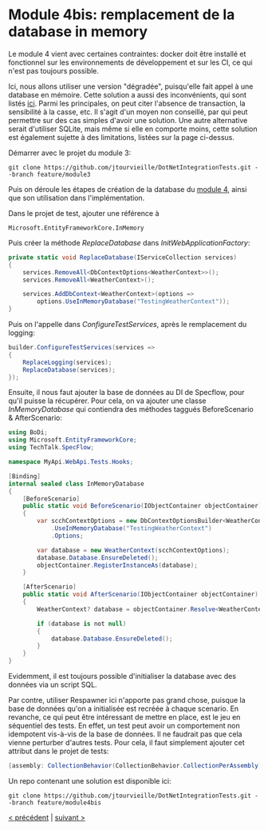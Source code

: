 # Module 4bis: remplacement de la database in memory

Le module 4 vient avec certaines contraintes: docker doit être installé et fonctionnel sur les environnements de développement et sur les CI, ce qui n'est pas toujours possible.

Ici, nous allons utiliser une version "dégradée", puisqu'elle fait appel à une database en mémoire. Cette solution a aussi des inconvénients, qui sont listés [ici](https://learn.microsoft.com/en-us/ef/core/testing/). Parmi les principales, on peut citer l'absence de transaction, la sensibilité à la casse, etc. Il s'agit d'un moyen non conseillé, par qui peut permettre sur des cas simples d'avoir une solution. Une autre alternative serait d'utiliser SQLite, mais même si elle en comporte moins, cette solution est également sujette à des limitations, listées sur la page ci-dessus.

Démarrer avec le projet du module 3:

```
git clone https://github.com/jtourvieille/DotNetIntegrationTests.git --branch feature/module3
```

Puis on déroule les étapes de création de la database du [module 4](https://github.com/jtourvieille/DotNetIntegrationTests/blob/main/modules/Module%204%20remplacement%20de%20la%20database/doc/Readme.md), ainsi que son utilisation dans l'implémentation.

Dans le projet de test, ajouter une référence à

```
Microsoft.EntityFrameworkCore.InMemory
```

Puis créer la méthode _ReplaceDatabase_ dans _InitWebApplicationFactory_:

```cs
private static void ReplaceDatabase(IServiceCollection services)
{
    services.RemoveAll<DbContextOptions<WeatherContext>>();
    services.RemoveAll<WeatherContext>();

    services.AddDbContext<WeatherContext>(options =>
        options.UseInMemoryDatabase("TestingWeatherContext"));
}
```

Puis on l'appelle dans _ConfigureTestServices_, après le remplacement du logging:

```cs
builder.ConfigureTestServices(services =>
{
    ReplaceLogging(services);
    ReplaceDatabase(services);
});
```

Ensuite, il nous faut ajouter la base de données au DI de Specflow, pour qu'il puisse la récupérer. Pour cela, on va ajouter une classe _InMemoryDatabase_ qui contiendra des méthodes taggués BeforeScenario & AfterScenario:

```cs
using BoDi;
using Microsoft.EntityFrameworkCore;
using TechTalk.SpecFlow;

namespace MyApi.WebApi.Tests.Hooks;

[Binding]
internal sealed class InMemoryDatabase
{
    [BeforeScenario]
    public static void BeforeScenario(IObjectContainer objectContainer)
    {
        var scchContextOptions = new DbContextOptionsBuilder<WeatherContext>()
            .UseInMemoryDatabase("TestingWeatherContext")
            .Options;

        var database = new WeatherContext(scchContextOptions);
        database.Database.EnsureDeleted();
        objectContainer.RegisterInstanceAs(database);
    }

    [AfterScenario]
    public static void AfterScenario(IObjectContainer objectContainer)
    {
        WeatherContext? database = objectContainer.Resolve<WeatherContext>();

        if (database is not null)
        {
            database.Database.EnsureDeleted();
        }
    }
}

```

Evidemment, il est toujours possible d'initialiser la database avec des données via un script SQL.

Par contre, utiliser Respawner ici n'apporte pas grand chose, puisque la base de données qu'on a initialisée est recréée à chaque scenario. En revanche, ce qui peut être intéressant de mettre en place, est le jeu en séquentiel des tests. En effet, un test peut avoir un comportement non idempotent vis-à-vis de la base de données. Il ne faudrait pas que cela vienne perturber d'autres tests. Pour cela, il faut simplement ajouter cet attribut dans le projet de tests:

```cs
[assembly: CollectionBehavior(CollectionBehavior.CollectionPerAssembly)]

```

Un repo contenant une solution est disponible ici:

```
git clone https://github.com/jtourvieille/DotNetIntegrationTests.git --branch feature/module4bis
```

[< précédent](../../Module%204%20remplacement%20de%20la%20database/doc/Readme.md) | [suivant >](../../Module%205%20ajout%20de%20tests/doc/Readme.md)
